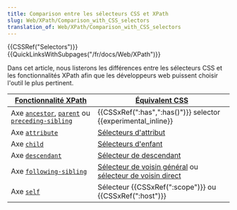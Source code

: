 ```yaml
---
title: Comparison entre les sélecteurs CSS et XPath
slug: Web/XPath/Comparison_with_CSS_selectors
translation_of: Web/XPath/Comparison_with_CSS_selectors
---
```


{{CSSRef("Selectors")}}{{QuickLinksWithSubpages("/fr/docs/Web/XPath")}}

Dans cet article, nous listerons les différences entre les sélecteurs CSS et les fonctionnalités XPath afin que les développeurs web puissent choisir l'outil le plus pertinent.

| [Fonctionnalité XPath](/fr/docs/Web/XPath)                                                                                                             | [Équivalent CSS](/fr/docs/Web/CSS/Sélecteurs_CSS)                                                                                                           |
| ------------------------------------------------------------------------------------------------------------------------------------------------------ | ----------------------------------------------------------------------------------------------------------------------------------------------------------- |
| Axe [`ancestor`](/fr/docs/XPath/Axes/ancestor), [`parent`](/fr/docs/XPath/Axes/parent) ou [`preceding-sibling`](/fr/docs/XPath/Axes/preceding-sibling) | {{CSSxRef(":has",":has()")}} selector {{experimental_inline}}                                                                                               |
| Axe [`attribute`](/fr/docs/XPath/Axes/attribute)                                                                                                       | [Sélecteurs d'attribut](/fr/docs/Web/CSS/Attribute_selectors)                                                                                               |
| Axe [`child`](/fr/docs/XPath/Axes/child)                                                                                                               | [Sélecteurs d'enfant](/fr/docs/Web/CSS/Sélecteurs_enfant)                                                                                                   |
| Axe [`descendant`](/fr/docs/XPath/Axes/descendant)                                                                                                     | [Sélecteur de descendant](/fr/docs/Web/CSS/Sélecteurs_descendant)                                                                                           |
| Axe [`following-sibling`](/fr/docs/XPath/Axes/following-sibling)                                                                                       | [Sélecteur de voisin général](/fr/docs/Web/CSS/Sélecteurs_de_voisins_généraux) ou [sélecteur de voisin direct](/fr/docs/Web/CSS/Sélecteur_de_voisin_direct) |
| Axe [`self`](/fr/docs/XPath/Axes/self)                                                                                                                 | Sélecteur {{CSSxRef(":scope")}} ou {{CSSxRef(":host")}}                                                                                                     |
